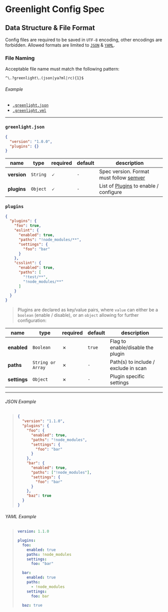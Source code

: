 # Greenlight Config Spec

## Data Structure & File Format

Config files are required to be saved in `UTF-8` encoding, other encodings are forbidden. Allowed formats are limited to [`JSON`][json] & [`YAML`][yaml].

### File Naming

Acceptable file name must match the following pattern:

```regex
^\.?greenlight\.(json|ya?ml|rc){1}$
```

###### Example

- [`.greenlight.json`](#json-example)
- [`.greenlight.yml`](#yaml-example)

---

### `greenlight.json`

```json
{
  "version": "1.0.0",
  "plugins": {}
}
```

name        | type     | required | default | description                                      
----------- | -------- | -------- | ------- | -------------------------------------------------
**version** | `String` | 🗸        | `-`     | Spec version. Format must follow [semver][]      
**plugins** | `Object` | 🗸        | `-`     | List of [Plugins](#plugins) to enable / configure

### `plugins`

```json
{
  "plugins": {
    "foo": true,
    "eslint": {
      "enabled": true,
      "paths": "!node_modules/**",
      "settings": {
        "foo": "bar"
      }
    },
    "csslint": {
      "enabled": true,
      "paths": [
        "!test/**",
        "!node_modules/**"
      ]
    }
  }
}
```

> Plugins are declared as key/value pairs, where `value` can either be a `boolean` (enable / disable), or an `object` allowing for further configuration:

name         | type           | required | default | description                         
------------ | -------------- | -------- | ------- | ------------------------------------
**enabled**  | `Boolean`      | ✗        | `true`  | Flag to enable/disable the plugin   
**paths**    | `String or Array` | ✗        | `-`     | Path(s) to include / exclude in scan
**settings** | `Object`       | ✗        | `-`     | Plugin specific settings            

---

###### JSON Example

> ```json
> {
>   "version": "1.1.0",
>   "plugins": {
>     "foo": {
>       "enabled": true,
>       "paths": "!node_modules",
>       "settings": {
>         "foo": "bar"
>       }
>     },
>     "bar": {
>       "enabled": true,
>       "paths": ["!node_modules"],
>       "settings": {
>         "foo": "bar"
>       }
>     },
>     "baz": true
>   }
> }
> ```

###### YAML Example

> ```yml
> version: 1.1.0
>
> plugins:
>   foo:
>     enabled: true
>     paths: !node_modules
>     settings:
>       foo: "bar"
>
>   bar:
>     enabled: true
>     paths:
>       - !node_modules
>     settings:
>       foo: bar
>
>   baz: true
> ```

[json]: https://www.json.org/

[semver]: https://semver.org

[yaml]: http://www.yaml.org/
